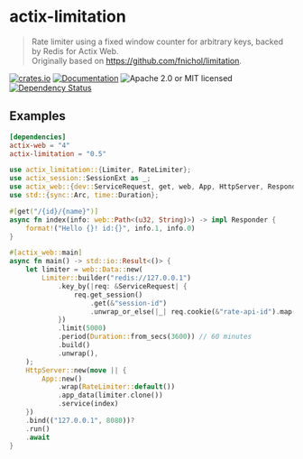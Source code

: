 # actix-limitation

> Rate limiter using a fixed window counter for arbitrary keys, backed by Redis for Actix Web.  
> Originally based on <https://github.com/fnichol/limitation>.

[![crates.io](https://img.shields.io/crates/v/actix-limitation?label=latest)](https://crates.io/crates/actix-limitation)
[![Documentation](https://docs.rs/actix-limitation/badge.svg?version=0.5.0)](https://docs.rs/actix-limitation/0.5.0)
![Apache 2.0 or MIT licensed](https://img.shields.io/crates/l/actix-limitation)
[![Dependency Status](https://deps.rs/crate/actix-limitation/0.5.0/status.svg)](https://deps.rs/crate/actix-limitation/0.5.0)

## Examples

```toml
[dependencies]
actix-web = "4"
actix-limitation = "0.5"
```

```rust
use actix_limitation::{Limiter, RateLimiter};
use actix_session::SessionExt as _;
use actix_web::{dev::ServiceRequest, get, web, App, HttpServer, Responder};
use std::{sync::Arc, time::Duration};

#[get("/{id}/{name}")]
async fn index(info: web::Path<(u32, String)>) -> impl Responder {
    format!("Hello {}! id:{}", info.1, info.0)
}

#[actix_web::main]
async fn main() -> std::io::Result<()> {
    let limiter = web::Data::new(
        Limiter::builder("redis://127.0.0.1")
            .key_by(|req: &ServiceRequest| {
                req.get_session()
                    .get(&"session-id")
                    .unwrap_or_else(|_| req.cookie(&"rate-api-id").map(|c| c.to_string()))
            })
            .limit(5000)
            .period(Duration::from_secs(3600)) // 60 minutes
            .build()
            .unwrap(),
    );
    HttpServer::new(move || {
        App::new()
            .wrap(RateLimiter::default())
            .app_data(limiter.clone())
            .service(index)
    })
    .bind(("127.0.0.1", 8080))?
    .run()
    .await
}
```
